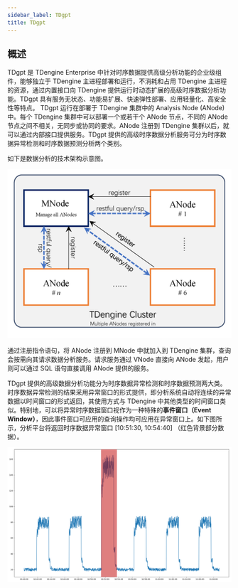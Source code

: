 ```yaml
---
sidebar_label: TDgpt
title: TDgpt
---
```


## 概述

TDgpt 是 TDengine Enterprise 中针对时序数据提供高级分析功能的企业级组件，能够独立于 TDengine 主进程部署和运行，不消耗和占用 TDengine 主进程的资源，通过内置接口向 TDengine 提供运行时动态扩展的高级时序数据分析功能。TDgpt 具有服务无状态、功能易扩展、快速弹性部署、应用轻量化、高安全性等特点。
TDgpt 运行在部署于 TDengine 集群中的 Analysis Node (ANode)中。每个 TDengine 集群中可以部署一个或若干个 ANode 节点，不同的 ANode 节点之间不相关，无同步或协同的要求。ANode 注册到 TDengine 集群以后，就可以通过内部接口提供服务。TDgpt 提供的高级时序数据分析服务可分为时序数据异常检测和时序数据预测分析两个类别。

如下是数据分析的技术架构示意图。

<img src="./pic/data-analysis.png" width="560" alt="TDgpt架构图" />

通过注册指令语句，将 ANode 注册到 MNode 中就加入到 TDengine 集群，查询会按需向其请求数据分析服务。请求服务通过 VNode 直接向 ANode 发起，用户则可以通过 SQL 语句直接调用 ANode 提供的服务。

TDgpt 提供的高级数据分析功能分为时序数据异常检测和时序数据预测两大类。
时序数据异常检测的结果采用异常窗口的形式提供，即分析系统自动将连续的异常数据以时间窗口的形式返回，其使用方式与 TDengine 中其他类型的时间窗口类似。特别地，可以将异常时序数据窗口视作为一种特殊的**事件窗口（Event Window）**，因此事件窗口可应用的查询操作均可应用在异常窗口上。如下图所示，分析平台将返回时序数据异常窗口 [10:51:30, 10:54:40] （红色背景部分数据）。

<img src="./pic/anomaly-detection.png" width="560" alt="异常检测" />

